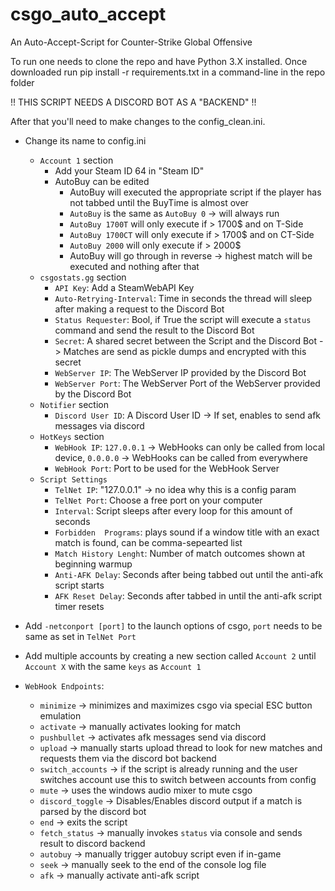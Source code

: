 # csgo_auto_accept
An Auto-Accept-Script for Counter-Strike Global Offensive

To run one needs to clone the repo and have Python 3.X installed.
Once downloaded run pip install -r requirements.txt in a command-line in the repo folder

!! THIS SCRIPT NEEDS A DISCORD BOT AS A "BACKEND" !!

After that you'll need to make changes to the config_clean.ini.
- Change its name to config.ini
	- `Account 1` section
		- Add your Steam ID 64 in "Steam ID"
		- AutoBuy can be edited
			- AutoBuy will executed the appropriate script if the player has not tabbed until the BuyTime is almost over
			- `AutoBuy` is the same as `AutoBuy 0` -> will always run
			- `AutoBuy 1700T` will only execute if > 1700$ and on T-Side
			- `AutoBuy 1700CT` will only execute if > 1700$ and on CT-Side
			- `AutoBuy 2000` will only execute if > 2000$
			- AutoBuy will go through in reverse -> highest match will be executed and nothing after that
	- `csgostats.gg` section
		- `API Key`: Add a SteamWebAPI Key
		- `Auto-Retrying-Interval`: Time in seconds the thread will sleep after making a request to the Discord Bot
		- `Status Requester`: Bool, if True the script will execute a `status` command and send the result to the Discord Bot
		- `Secret`: A shared secret between the Script and the Discord Bot -> Matches are send as pickle dumps and encrypted with this secret
		- `WebServer IP`: The WebServer IP provided by the Discord Bot
		- `WebServer Port`: The WebServer Port of the WebServer provided by the Discord Bot
	- `Notifier` section
		- `Discord User ID`: A Discord User ID -> If set, enables to send afk messages via discord
	- `HotKeys` section
		- `WebHook IP`: `127.0.0.1` -> WebHooks can only be called from local device, `0.0.0.0` -> WebHooks can be called from everywhere
		- `WebHook Port`: Port to be used for the WebHook Server
	- `Script Settings`
		- `TelNet IP`: "127.0.0.1" -> no idea why this is a config param
		- `TelNet Port`: Choose a free port on your computer
		- `Interval`: Script sleeps after every loop for this amount of seconds
		- `Forbidden  Programs`: plays sound if a window title with an exact match is found, can be comma-sepearted list
		- `Match History Lenght`: Number of match outcomes shown at beginning warmup
		- `Anti-AFK Delay`: Seconds after being tabbed out until the anti-afk script starts
		- `AFK Reset Delay`: Seconds after tabbed in until the anti-afk script timer resets
- Add `-netconport [port]` to the launch options of csgo, `port` needs to be same as set in `TelNet Port`
- Add multiple accounts by creating a new section called `Account 2` until `Account X` with the same `keys` as `Account 1`

- `WebHook Endpoints`:
	- `minimize` -> minimizes and maximizes csgo via special ESC button emulation
	- `activate` -> manually activates looking for match
	- `pushbullet` -> activates afk messages send via discord
	- `upload` -> manually starts upload thread to look for new matches and requests them via the discord bot backend
	- `switch_accounts` -> if the script is already running and the user switches account use this to switch between accounts from config
	- `mute` -> uses the windows audio mixer to mute csgo
	- `discord_toggle` -> Disables/Enables discord output if a match is parsed by the discord bot
	- `end` -> exits the script
	- `fetch_status` -> manually invokes `status` via console and sends result to discord backend
	- `autobuy` -> manually trigger autobuy script even if in-game
	- `seek` -> manually seek to the end of the console log file
	- `afk` -> manually activate anti-afk script
